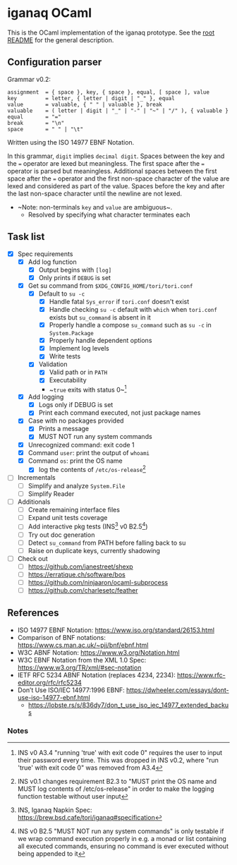 # iganaq OCaml

This is the OCaml implementation of the iganaq prototype. See the [root README](../README.md) for the general description.

## Configuration parser

Grammar v0.2:

    assignment  = { space }, key, { space }, equal, [ space ], value
    key         = letter, { letter | digit | "_" }, equal
    value       = valuable, { " " | valuable }, break
    valuable    = ( letter | digit | "_" | "-" | "~" | "/" ), { valuable }
    equal       = "="
    break       = "\n"
    space       = " " | "\t"

Written using the ISO 14977 EBNF Notation.

In this grammar, `digit` implies `decimal digit`. Spaces between the key and the `=` operator are lexed but meaningless. The first space after the `=` operator is parsed but meaningless. Additional spaces between the first space after the `=` operator and the first non-space character of the value are lexed and considered as part of the value. Spaces before the key and after the last non-space character until the newline are not lexed.

- ~Note: non-terminals `key` and `value` are ambiguous~.
    - Resolved by specifying what character terminates each

## Task list

- [x] Spec requirements
    - [x] Add log function
        - [x] Output begins with ` [log] `
        - [x] Only prints if `DEBUG` is set
    - [x] Get su command from `$XDG_CONFIG_HOME/tori/tori.conf`
        - [x] Default to `su -c`
            - [x] Handle fatal `Sys_error` if `tori.conf` doesn't exist
            - [x] Handle checking `su -c` default with `which` when `tori.conf` exists but `su_command` is absent in it
            - [x] Properly handle a compose `su_command` such as `su -c` in `System.Package`
            - [x] Properly handle dependent options
            - [x] Implement log levels
            - [x] Write tests
        - [x] Validation
            - [x] Valid path or in `PATH`
            - [x] Executability
            - ~`true` exits with status 0~[^3]
    - [x] Add logging
        - [x] Logs only if DEBUG is set
        - [x] Print each command executed, not just package names
    - [x] Case with no packages provided
        - [x] Prints a message
        - [x] MUST NOT run any system commands
    - [x] Unrecognized command: exit code 1
    - [x] Command `user`: print the output of `whoami`
    - [x] Command `os`: print the OS name
        - [x] log the contents of `/etc/os-release`[^4]

- [ ] Incrementals
    - [ ] Simplify and analyze `System.File`
    - [ ] Simplify Reader

- [ ] Additionals
    - [ ] Create remaining interface files
    - [ ] Expand unit tests coverage
    - [ ] Add interactive pkg tests (INS[^1] v0 B2.5[^2])
    - [ ] Try out doc generation
    - [ ] Detect `su_command` from PATH before falling back to su
    - [ ] Raise on duplicate keys, currently shadowing

- [ ] Check out
    - [ ] <https://github.com/janestreet/shexp>
    - [ ] <https://erratique.ch/software/bos>
    - [ ] <https://github.com/ninjaaron/ocaml-subprocess>
    - [ ] <https://github.com/charlesetc/feather>

## References

- ISO 14977 EBNF Notation: <https://www.iso.org/standard/26153.html>
- Comparison of BNF notations: <https://www.cs.man.ac.uk/~pjj/bnf/ebnf.html>
- W3C ABNF Notation: <https://www.w3.org/Notation.html>
- W3C EBNF Notation from the XML 1.0 Spec: <https://www.w3.org/TR/xml/#sec-notation>
- IETF RFC 5234 ABNF Notation (replaces 4234, 2234): <https://www.rfc-editor.org/rfc/rfc5234>
- Don’t Use ISO/IEC 14977:1996 EBNF: <https://dwheeler.com/essays/dont-use-iso-14977-ebnf.html>
    - <https://lobste.rs/s/836dy7/don_t_use_iso_iec_14977_extended_backus>

### Notes

[^1]: INS, Iganaq Napkin Spec: <https://brew.bsd.cafe/tori/iganaq#specification>
[^2]: INS v0 B2.5 "MUST NOT run any system commands" is only testable if we wrap command execution properly in e.g. a monad or list containing all executed commands, ensuring no command is ever executed without being appended to it
[^3]: INS v0 A3.4 "running 'true' with exit code 0" requires the user to input their password every time. This was dropped in INS v0.2, where "run 'true' with exit code 0" was removed from A3.4
[^4]: INS v0.1 changes requirement B2.3 to "MUST print the OS name and MUST log contents of /etc/os-release" in order to make the logging function testable without user input
